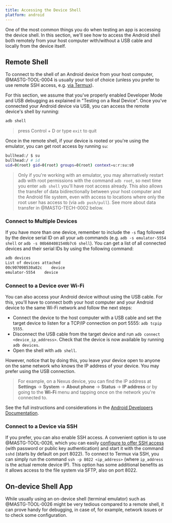 ```yaml
---
title: Accessing the Device Shell
platform: android
---
```


One of the most common things you do when testing an app is accessing the device shell. In this section, we'll see how to access the Android shell both remotely from your host computer with/without a USB cable and locally from the device itself.

## Remote Shell

To connect to the shell of an Android device from your host computer, @MASTG-TOOL-0004 is usually your tool of choice (unless you prefer to use remote SSH access, e.g. [via Termux](https://wiki.termux.com/wiki/Remote_Access#Using_the_SSH_server "Using the SSH server")).

For this section, we assume that you've properly enabled Developer Mode and USB debugging as explained in "Testing on a Real Device". Once you've connected your Android device via USB, you can access the remote device's shell by running:

```bash
adb shell
```

> press Control + D or type `exit` to quit

Once in the remote shell, if your device is rooted or you're using the emulator, you can get root access by running `su`:

```bash
bullhead:/ $ su
bullhead:/ # id
uid=0(root) gid=0(root) groups=0(root) context=u:r:su:s0
```

> Only if you're working with an emulator, you may alternatively restart adb with root permissions with the command `adb root`, so next time you enter `adb shell` you'll have root access already. This also allows the transfer of data bidirectionally between your host computer and the Android file system, even with access to locations where only the root user has access to (via `adb push/pull`). See more about data transfer in @MASTG-TECH-0002 below.

### Connect to Multiple Devices

If you have more than one device, remember to include the `-s` flag followed by the device serial ID on all your `adb` commands (e.g. `adb -s emulator-5554 shell` or `adb -s 00b604081540b7c6 shell`). You can get a list of all connected devices and their serial IDs by using the following command:

```bash
adb devices
List of devices attached
00c907098530a82c    device
emulator-5554    device
```

### Connect to a Device over Wi-Fi

You can also access your Android device without using the USB cable. For this, you'll have to connect both your host computer and your Android device to the same Wi-Fi network and follow the next steps:

- Connect the device to the host computer with a USB cable and set the target device to listen for a TCP/IP connection on port 5555: `adb tcpip 5555`.
- Disconnect the USB cable from the target device and run `adb connect <device_ip_address>`. Check that the device is now available by running `adb devices`.
- Open the shell with `adb shell`.

However, notice that by doing this, you leave your device open to anyone on the same network who knows the IP address of your device. You may prefer using the USB connection.

> For example, on a Nexus device, you can find the IP address at **Settings** -> **System** -> **About phone** -> **Status** -> **IP address** or by going to the **Wi-Fi** menu and tapping once on the network you're connected to.

See the full instructions and considerations in the [Android Developers Documentation](https://developer.android.com/studio/command-line/adb#wireless "Connect to a device over Wi-Fi").

### Connect to a Device via SSH

If you prefer, you can also enable SSH access. A convenient option is to use @MASTG-TOOL-0026, which you can easily [configure to offer SSH access](https://wiki.termux.com/wiki/Remote_Access#Using_the_SSH_server "Using the SSH server") (with password or public key authentication) and start it with the command `sshd` (starts by default on port 8022). To connect to Termux via SSH, you can simply run the command `ssh -p 8022 <ip_address>` (where `ip_address` is the actual remote device IP). This option has some additional benefits as it allows access to the file system via SFTP, also on port 8022.

## On-device Shell App

While usually using an on-device shell (terminal emulator) such as @MASTG-TOOL-0026 might be very tedious compared to a remote shell, it can prove handy for debugging, in case of, for example, network issues or to check some configuration.
